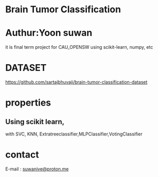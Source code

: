 # Brain Tumor Classification
# Authur:Yoon suwan
it is final term project for CAU_OPENSW
using scikit-learn, numpy, etc

# DATASET
https://github.com/sartajbhuvaji/brain-tumor-classification-dataset

# properties
## Using scikit learn, 
with SVC, KNN, Extratreeclassifier,MLPClassifier,VotingClassifier

# contact
E-mail : suwanive@proton.me
